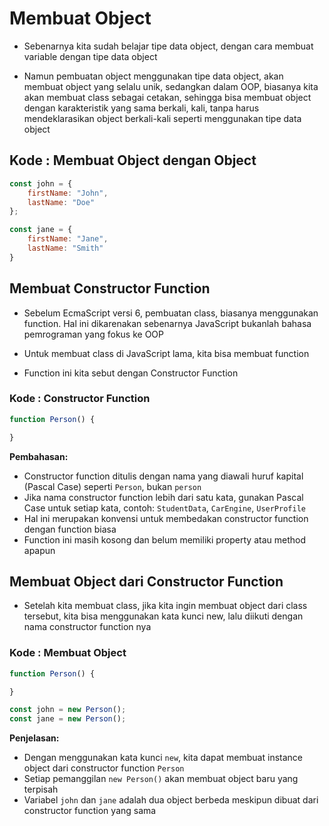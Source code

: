# Membuat Object

- Sebenarnya kita sudah belajar tipe data object, dengan cara membuat variable dengan tipe data object

- Namun pembuatan object menggunakan tipe data object, akan membuat object yang selalu unik, sedangkan dalam OOP, biasanya kita akan membuat class sebagai cetakan, sehingga bisa membuat object dengan karakteristik yang sama berkali, kali, tanpa harus mendeklarasikan object berkali-kali seperti menggunakan tipe data object

## Kode : Membuat Object dengan Object

```javascript
const john = {
    firstName: "John",
    lastName: "Doe"
};

const jane = {
    firstName: "Jane",
    lastName: "Smith"
}
```

## Membuat Constructor Function

- Sebelum EcmaScript versi 6, pembuatan class, biasanya menggunakan function. Hal ini dikarenakan sebenarnya JavaScript bukanlah bahasa pemrograman yang fokus ke OOP

- Untuk membuat class di JavaScript lama, kita bisa membuat function

- Function ini kita sebut dengan Constructor Function

### Kode : Constructor Function

```javascript
function Person() {

}
```

**Pembahasan:**
- Constructor function ditulis dengan nama yang diawali huruf kapital (Pascal Case) seperti `Person`, bukan `person`
- Jika nama constructor function lebih dari satu kata, gunakan Pascal Case untuk setiap kata, contoh: `StudentData`, `CarEngine`, `UserProfile`
- Hal ini merupakan konvensi untuk membedakan constructor function dengan function biasa
- Function ini masih kosong dan belum memiliki property atau method apapun

## Membuat Object dari Constructor Function

- Setelah kita membuat class, jika kita ingin membuat object dari class tersebut, kita bisa menggunakan kata kunci new, lalu diikuti dengan nama constructor function nya

### Kode : Membuat Object

```javascript
function Person() {

}

const john = new Person();
const jane = new Person();
```

**Penjelasan:**
- Dengan menggunakan kata kunci `new`, kita dapat membuat instance object dari constructor function `Person`
- Setiap pemanggilan `new Person()` akan membuat object baru yang terpisah
- Variabel `john` dan `jane` adalah dua object berbeda meskipun dibuat dari constructor function yang sama
